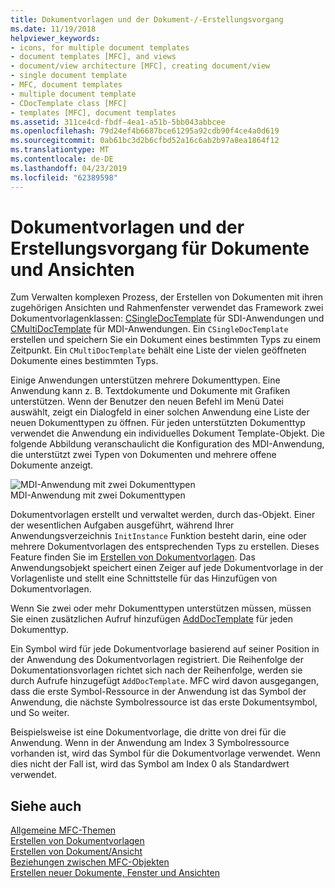 ```yaml
---
title: Dokumentvorlagen und der Dokument-/-Erstellungsvorgang
ms.date: 11/19/2018
helpviewer_keywords:
- icons, for multiple document templates
- document templates [MFC], and views
- document/view architecture [MFC], creating document/view
- single document template
- MFC, document templates
- multiple document template
- CDocTemplate class [MFC]
- templates [MFC], document templates
ms.assetid: 311ce4cd-fbdf-4ea1-a51b-5bb043abbcee
ms.openlocfilehash: 79d24ef4b6687bce61295a92cdb90f4ce4a0d619
ms.sourcegitcommit: 0ab61bc3d2b6cfbd52a16c6ab2b97a8ea1864f12
ms.translationtype: MT
ms.contentlocale: de-DE
ms.lasthandoff: 04/23/2019
ms.locfileid: "62389598"
---
```

# <a name="document-templates-and-the-documentview-creation-process"></a>Dokumentvorlagen und der Erstellungsvorgang für Dokumente und Ansichten

Zum Verwalten komplexen Prozess, der Erstellen von Dokumenten mit ihren zugehörigen Ansichten und Rahmenfenster verwendet das Framework zwei Dokumentvorlagenklassen: [CSingleDocTemplate](../mfc/reference/csingledoctemplate-class.md) für SDI-Anwendungen und [CMultiDocTemplate](../mfc/reference/cmultidoctemplate-class.md) für MDI-Anwendungen. Ein `CSingleDocTemplate` erstellen und speichern Sie ein Dokument eines bestimmten Typs zu einem Zeitpunkt. Ein `CMultiDocTemplate` behält eine Liste der vielen geöffneten Dokumente eines bestimmten Typs.

Einige Anwendungen unterstützen mehrere Dokumenttypen. Eine Anwendung kann z. B. Textdokumente und Dokumente mit Grafiken unterstützen. Wenn der Benutzer den neuen Befehl im Menü Datei auswählt, zeigt ein Dialogfeld in einer solchen Anwendung eine Liste der neuen Dokumenttypen zu öffnen. Für jeden unterstützten Dokumenttyp verwendet die Anwendung ein individuelles Dokument Template-Objekt. Die folgende Abbildung veranschaulicht die Konfiguration des MDI-Anwendung, die unterstützt zwei Typen von Dokumenten und mehrere offene Dokumente anzeigt.

![MDI-Anwendung mit zwei Dokumenttypen](../mfc/media/vc387h1.gif "MDI-Anwendung mit zwei Dokumenttypen") <br/>
MDI-Anwendung mit zwei Dokumenttypen

Dokumentvorlagen erstellt und verwaltet werden, durch das-Objekt. Einer der wesentlichen Aufgaben ausgeführt, während Ihrer Anwendungsverzeichnis `InitInstance` Funktion besteht darin, eine oder mehrere Dokumentvorlagen des entsprechenden Typs zu erstellen. Dieses Feature finden Sie im [Erstellen von Dokumentvorlagen](../mfc/document-template-creation.md). Das Anwendungsobjekt speichert einen Zeiger auf jede Dokumentvorlage in der Vorlagenliste und stellt eine Schnittstelle für das Hinzufügen von Dokumentvorlagen.

Wenn Sie zwei oder mehr Dokumenttypen unterstützen müssen, müssen Sie einen zusätzlichen Aufruf hinzufügen [AddDocTemplate](../mfc/reference/cwinapp-class.md#adddoctemplate) für jeden Dokumenttyp.

Ein Symbol wird für jede Dokumentvorlage basierend auf seiner Position in der Anwendung des Dokumentvorlagen registriert. Die Reihenfolge der Dokumentationsvorlagen richtet sich nach der Reihenfolge, werden sie durch Aufrufe hinzugefügt `AddDocTemplate`. MFC wird davon ausgegangen, dass die erste Symbol-Ressource in der Anwendung ist das Symbol der Anwendung, die nächste Symbolressource ist das erste Dokumentsymbol, und So weiter.

Beispielsweise ist eine Dokumentvorlage, die dritte von drei für die Anwendung. Wenn in der Anwendung am Index 3 Symbolressource vorhanden ist, wird das Symbol für die Dokumentvorlage verwendet. Wenn dies nicht der Fall ist, wird das Symbol am Index 0 als Standardwert verwendet.

## <a name="see-also"></a>Siehe auch

[Allgemeine MFC-Themen](../mfc/general-mfc-topics.md)<br/>
[Erstellen von Dokumentvorlagen](../mfc/document-template-creation.md)<br/>
[Erstellen von Dokument/Ansicht](../mfc/document-view-creation.md)<br/>
[Beziehungen zwischen MFC-Objekten](../mfc/relationships-among-mfc-objects.md)<br/>
[Erstellen neuer Dokumente, Fenster und Ansichten](../mfc/creating-new-documents-windows-and-views.md)
